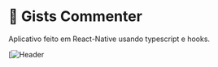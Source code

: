 # :iphone: Gists Commenter
Aplicativo feito em React-Native usando typescript e hooks.

[![Header](https://www.google.com/url?sa=i&source=images&cd=&ved=2ahUKEwjJ9qCy5M7lAhUAGrkGHY1lB5UQjRx6BAgBEAQ&url=https%3A%2F%2Ftechcrunch.com%2F2012%2F07%2F14%2Fwhat-exactly-is-github-anyway%2F&psig=AOvVaw3ZDQ6kYOLK-h4Aw4GWRfdI&ust=1572896008756047)
